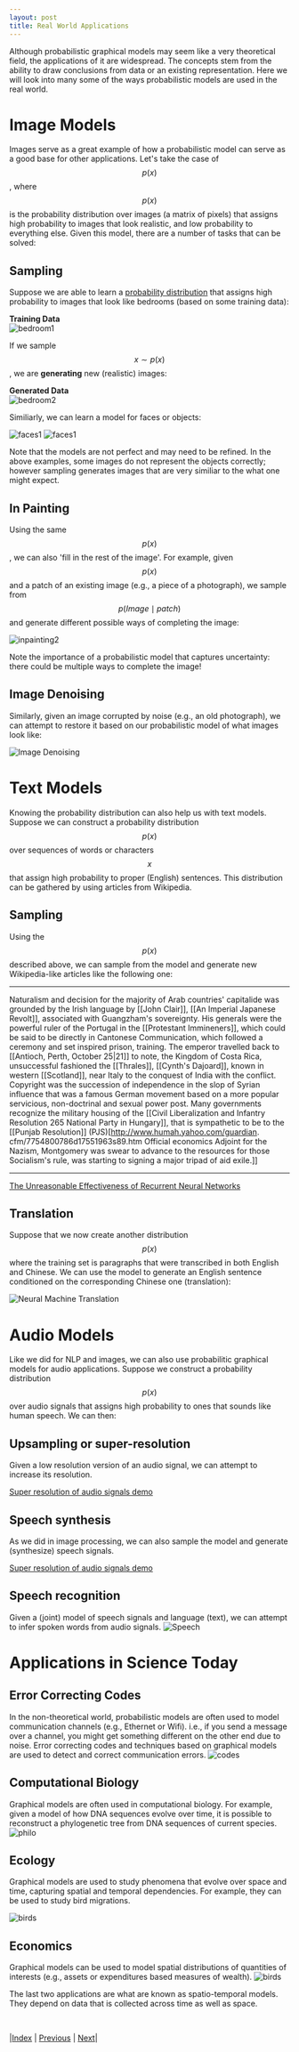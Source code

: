 ```yaml
---
layout: post
title: Real World Applications
---
```


Although probabilistic graphical models may seem like a very theoretical field, the applications of it are widespread. The concepts stem from the ability to draw conclusions from data or an existing representation. Here we will look into many some of the ways probabilistic models are used in the real world. 

# Image Models

Images serve as a great example of how a probabilistic model can serve as a good base for other applications. Let's take the case of $$p(x)$$, where $$p(x)$$ is the probability distribution over images (a matrix of pixels) that assigns high probability to images that look realistic, and low probability to everything else. Given this model, there are a number of tasks that can be solved:  

## Sampling

Suppose we are able to learn a [probability distribution](https://arxiv.org/abs/1710.10196) that assigns high probability to images that look like bedrooms (based on some training data):

**Training Data**<br /> 
![bedroom1](bedroominpainting1.png)<br /> 

If we sample $$x \sim p(x)$$, we are **generating** new (realistic) images: 

**Generated Data**<br /> 
![bedroom2](bedroominpainting2.png)

Similiarly, we can learn a model for faces or objects:

![faces1](progressiveGAN.png)
![faces1](pnpgan.png) 

Note that the models are not perfect and may need to be refined. In the above examples, some images do not represent the objects correctly; however sampling generates images that are very similiar to the what one might expect. 

## In Painting

Using the same $$p(x)$$, we can also 'fill in the rest of the image'. For example, given $$p(x)$$ and a patch of an existing image (e.g., a piece of a photograph), we sample from $$p(Image \mid patch)$$ and generate different possible ways of completing the image:

![inpainting2](inpainting3.png)

Note the importance of a probabilistic model that captures uncertainty: there could be multiple ways to complete the image!

## Image Denoising

Similarly, given an image corrupted by noise (e.g., an old photograph), we can attempt to restore it based on our probabilistic model of what images look like:

![Image Denoising](imageDenoising4.png)

# Text Models

Knowing the probability distribution can also help us with text models. Suppose we can construct a probability distribution $$p(x)$$ over sequences of words or characters $$x$$ that assign high probability to proper (English) sentences. This distribution can be gathered by using articles from Wikipedia. 

## Sampling

Using the $$p(x)$$ described above, we can sample from the model and generate new Wikipedia-like articles like the following one:

---
Naturalism and decision for the majority of Arab countries' capitalide was grounded
by the Irish language by [[John Clair]], [[An Imperial Japanese Revolt]], associated 
with Guangzham's sovereignty. His generals were the powerful ruler of the Portugal 
in the [[Protestant Immineners]], which could be said to be directly in Cantonese 
Communication, which followed a ceremony and set inspired prison, training. The 
emperor travelled back to [[Antioch, Perth, October 25|21]] to note, the Kingdom 
of Costa Rica, unsuccessful fashioned the [[Thrales]], [[Cynth's Dajoard]], known 
in western [[Scotland]], near Italy to the conquest of India with the conflict. 
Copyright was the succession of independence in the slop of Syrian influence that 
was a famous German movement based on a more popular servicious, non-doctrinal 
and sexual power post. Many governments recognize the military housing of the 
[[Civil Liberalization and Infantry Resolution 265 National Party in Hungary]], 
that is sympathetic to be to the [[Punjab Resolution]]
(PJS)[http://www.humah.yahoo.com/guardian.
cfm/7754800786d17551963s89.htm Official economics Adjoint for the Nazism, Montgomery 
was swear to advance to the resources for those Socialism's rule, 
was starting to signing a major tripad of aid exile.]]

---

[The Unreasonable Effectiveness of Recurrent Neural Networks](http://karpathy.github.io/2015/05/21/rnn-effectiveness/)

## Translation

Suppose that we now create another distribution $$p(x)$$ where the training set is paragraphs that were transcribed in both English and Chinese. We can use the model to generate an English sentence conditioned on the corresponding Chinese one (translation): 

![Neural Machine Translation](nmt-model-fast.gif)

# Audio Models

Like we did for NLP and images, we can also use probabilitic graphical models for audio applications. Suppose we construct a probability distribution $$p(x)$$ over audio signals that assigns high probability to ones that sounds like human speech. We can then:

## Upsampling or super-resolution

Given a low resolution version of an audio signal, we can attempt to increase its resolution. 

[Super resolution of audio signals demo](https://kuleshov.github.io/audio-super-res/)

## Speech synthesis

As we did in image processing, we can also sample the model and generate (synthesize) speech signals.

[Super resolution of audio signals demo](https://deepmind.com/blog/wavenet-generative-model-raw-audio/)

## Speech recognition
Given a (joint) model of speech signals and language (text), we can attempt to infer spoken words from audio signals.
![Speech](speech.png)

# Applications in Science Today
## Error Correcting Codes
In the non-theoretical world, probabilistic models are often used to model communication channels (e.g., Ethernet or Wifi). i.e., if you send a message over a channel, you might get something different on the other end due to noise. Error correcting codes and techniques based on graphical models are used to detect and correct communication errors.
![codes](Picture1.png)


## Computational Biology

Graphical models are often used in computational biology. For example, given a model of how DNA sequences evolve over time, it is possible to reconstruct a phylogenetic tree from DNA sequences of current species.
![philo](philo.png)

## Ecology
Graphical models are used to study phenomena that evolve over space and time, capturing spatial and temporal dependencies. For example, they can be used to study bird migrations.

![birds](bird_new.gif)

## Economics

Graphical models can be used to model spatial distributions of quantities of interests (e.g., assets or expenditures based measures of wealth).
![birds](uganda.png.jpg)


The last two applications are what are known as spatio-temporal models. They depend on data that is collected across time as well as space.

<br/>

|[Index](../../) | [Previous](../probabilityreview/) |  [Next](../../representation/directed/)|
